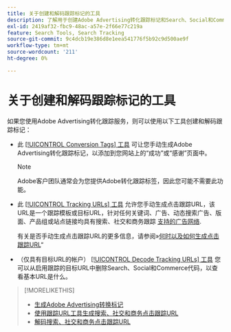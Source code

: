```yaml
---
title: 关于创建和解码跟踪标记的工具
description: 了解用于创建Adobe Advertising转化跟踪标记和Search、Social和Commerce点击跟踪标记的工具，以及如何解码现有的点击跟踪标记。
exl-id: 2419af32-fbc9-48ac-a57e-2f66e77c219a
feature: Search Tools, Search Tracking
source-git-commit: 9c4dcb19e386d8e1eea541776f5b92c9d500ae9f
workflow-type: tm+mt
source-wordcount: '211'
ht-degree: 0%

---
```


# 关于创建和解码跟踪标记的工具

如果您使用Adobe Advertising转化跟踪服务，则可以使用以下工具创建和解码跟踪标记：

* 此 [[!UICONTROL Conversion Tags] 工具](conversion-tag-generate.md) 可让您手动生成Adobe Advertising转化跟踪标记，以添加到您网站上的“成功”或“感谢”页面中。

  >[!NOTE]
  >
  >Adobe客户团队通常会为您提供Adobe转化跟踪标签，因此您可能不需要此功能。

* 此 [[!UICONTROL Tracking URLs] 工具](click-tracking-url-generate.md) 允许您手动生成点击跟踪URL，该URL是一个跟踪模板或目标URL，针对任何关键词、广告、动态搜索广告、版面、产品组或站点链接均具有搜索、社交和商务跟踪 [支持的广告网络](/help/search-social-commerce/introduction/supported-inventory.md).

  有关是否手动生成点击跟踪URL的更多信息，请参阅»[何时以及如何生成点击跟踪URL](/help/search-social-commerce/tracking/click-tracking-ways-to-generate.md)“

* （仅具有目标URL的帐户） [[!UICONTROL Decode Tracking URLs] 工具](click-tracking-url-decode.md) 您可以从启用跟踪的目标URL中删除Search、Social和Commerce代码，以查看基本URL是什么。

>[!MORELIKETHIS]
>
>* [生成Adobe Advertising转换标记](conversion-tag-generate.md)
>* [使用跟踪URL工具生成搜索、社交和商务点击跟踪URL](click-tracking-url-generate.md)
>* [解码搜索、社交和商务点击跟踪URL](click-tracking-url-decode.md)
